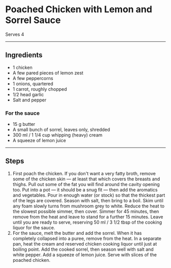 # Poached Chicken with Lemon and Sorrel Sauce

Serves 4

---

## Ingredients

* 1 chicken
* A few pared pieces of lemon zest
* A few peppercorns
* 1 onions, quartered
* 1 carrot, roughly chopped
* 1/2 head garlic
* Salt and pepper

### For the sauce
* 15 g butter
* A small bunch of sorrel, leaves only, shredded
* 300 ml / 1 1/4 cup whipping (heavy) cream
* A squeeze of lemon juice

---

## Steps

1.  First poach the chicken. If you don't want a very fatty broth, remove some of the chicken skin — at least that which covers the breasts and thighs. Pull out some of the fat you will find around the cavity opening too. Put into a pot — it should be a snug fit — then add the aromatics and vegetables. Pour in enough water (or stock) so that the thickest part of the legs are covered. Season with salt, then bring to a boil. Skim until any foam slowly turns from mushroom grey to white. Reduce the heat to the slowest possible simmer, then cover. Simmer for 45 minutes, then remove from the heat and leave to stand for a further 15 minutes. Leave until you are ready to serve, reserving 50 ml / 3 1/2 tbsp of the cooking liquor for the sauce.
2.  For the sauce, melt the butter and add the sorrel. When it has completely collapsed into a puree, remove from the heat. In a separate pan, heat the cream and reserved chicken cooking liquor until just at boiling point. Add the cooked sorrel, then season well with salt and white pepper. Add a squeeze of lemon juice. Serve with slices of the poached chicken.